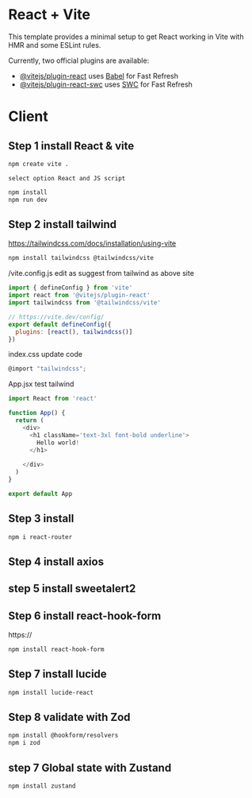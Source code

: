 # React + Vite

This template provides a minimal setup to get React working in Vite with HMR and some ESLint rules.

Currently, two official plugins are available:

- [@vitejs/plugin-react](https://github.com/vitejs/vite-plugin-react/blob/main/packages/plugin-react/README.md) uses [Babel](https://babeljs.io/) for Fast Refresh
- [@vitejs/plugin-react-swc](https://github.com/vitejs/vite-plugin-react-swc) uses [SWC](https://swc.rs/) for Fast Refresh
# Client
## Step 1 install React & vite

```bash
npm create vite .
```
```plaintext
select option React and JS script
```
```bash
npm install
npm run dev
```

## Step 2 install tailwind
https://tailwindcss.com/docs/installation/using-vite

```bash
npm install tailwindcss @tailwindcss/vite
```
/vite.config.js  edit as suggest from tailwind as above site
```js
import { defineConfig } from 'vite'
import react from '@vitejs/plugin-react'
import tailwindcss from '@tailwindcss/vite'

// https://vite.dev/config/
export default defineConfig({
  plugins: [react(), tailwindcss()]
})
```
index.css update code
```js
@import "tailwindcss";
```
App.jsx test tailwind
```js
import React from 'react'

function App() {
  return (
    <div>
      <h1 className='text-3xl font-bold underline'>
        Hello world!
      </h1>
      
    </div>
  )
}

export default App
```

## Step 3 install 
```bash
npm i react-router
```

## Step 4 install axios


## step 5 install sweetalert2


## Step 6 install react-hook-form
https://
```bash
npm install react-hook-form
```

## Step 7 install lucide 

```bash
npm install lucide-react
```

## Step 8 validate with Zod
```bash
npm install @hookform/resolvers
npm i zod
```

## step 7 Global state with Zustand
```bash
npm install zustand
```